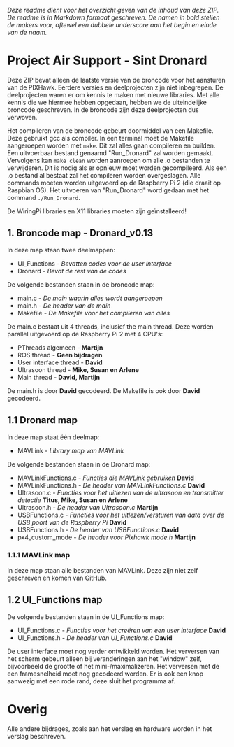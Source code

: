 _Deze readme dient voor het overzicht geven van de inhoud van deze ZIP._
_De readme is in Markdown formaat geschreven._
_De namen in bold stellen de makers voor, oftewel een dubbele underscore aan het begin en einde van de naam._

Project Air Support - Sint Dronard
==================================
Deze ZIP bevat alleen de laatste versie van de broncode voor het aansturen van de PIXHawk.
Eerdere versies en deelprojecten zijn niet inbegrepen.
De deelprojecten waren er om kennis te maken met nieuwe libraries.
Met alle kennis die we hiermee hebben opgedaan, hebben we de uiteindelijke broncode geschreven.
In de broncode zijn deze deelprojecten dus verwoven.

Het compileren van de broncode gebeurt doormiddel van een Makefile.
Deze gebruikt gcc als compiler.
In een terminal moet de Makefile aangeroepen worden met `make`.
Dit zal alles gaan compileren en builden.
Een uitvoerbaar bestand genaamd "Run_Dronard" zal worden gemaakt.
Vervolgens kan `make clean` worden aanroepen om alle .o bestanden te verwijderen.
Dit is nodig als er opnieuw moet worden gecompileerd.
Als een .o bestand al bestaat zal het compileren worden overgeslagen.
Alle commands moeten worden uitgevoerd op de Raspberry Pi 2 (die draait op Raspbian OS).
Het uitvoeren van "Run_Dronard" word gedaan met het command `./Run_Dronard`.

De WiringPi libraries en X11 libraries moeten zijn geïnstalleerd!

## 1. Broncode map - Dronard_v0.13
In deze map staan twee deelmappen:

* UI_Functions - _Bevatten codes voor de user interface_
* Dronard - _Bevat de rest van de codes_

De volgende bestanden staan in de broncode map:

* main.c - _De main waarin alles wordt aangeroepen_
* main.h - _De header van de main_
* Makefile - _De Makefile voor het compileren van alles_

De main.c bestaat uit 4 threads, inclusief the main thread.
Deze worden parallel uitgevoerd op de Raspberry Pi 2 met 4 CPU's:

* PThreads algemeen - __Martijn__
* ROS thread - __Geen bijdragen__
* User interface thread - __David__
* Ultrasoon thread - __Mike, Susan en Arlene__
* Main thread - __David, Martijn__

De main.h is door __David__ gecodeerd.
De Makefile is ook door __David__ gecodeerd.

## 1.1 Dronard map
In deze map staat één deelmap:

* MAVLink - _Library map van MAVLink_

De volgende bestanden staan in de Dronard map:

* MAVLinkFunctions.c - _Functies die MAVLink gebruiken_ __David__
* MAVLinkFunctions.h - _De header van MAVLinkFunctions.c_ __David__
* Ultrasoon.c - _Functies voor het uitlezen van de ultrasoon en transmitter detectie_ __Titus, Mike, Susan en Arlene__
* Ultrasoon.h - _De header van Ultrasoon.c_ __Martijn__
* USBFunctions.c - _Functies voor het uitlezen/versturen van data over de USB poort van de Raspberry Pi_ __David__
* USBFunctions.h - _De header van USBFunctions.c_ __David__
* px4_custom_mode - _De header voor Pixhawk mode.h_ __Martijn__

### 1.1.1 MAVLink map
In deze map staan alle bestanden van MAVLink. Deze zijn niet zelf geschreven en komen van GitHub.

## 1.2 UI_Functions map
De volgende bestanden staan in de UI_Functions map:

* UI_Functions.c - _Functies voor het creëren van een user interface_ __David__
* UI_Functions.h - _De header van UI_Functions.c_ __David__

De user interface moet nog verder ontwikkeld worden.
Het verversen van het scherm gebeurt alleen bij veranderingen aan het "window" zelf, bijvoorbeeld de grootte of het mini-/maximalizeren.
Het verversen met de een framesnelheid moet nog gecodeerd worden.
Er is ook een knop aanwezig met een rode rand, deze sluit het programma af.

# Overig
Alle andere bijdrages, zoals aan het verslag en hardware worden in het verslag beschreven.



